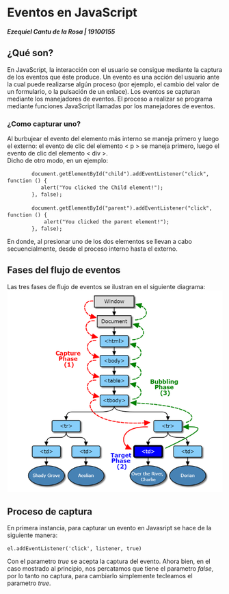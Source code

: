# Eventos en JavaScript
  ***Ezequiel Cantu de la Rosa | 19100155***
## ¿Qué son?
En JavaScript, la interacción con el usuario se consigue mediante la captura de los eventos que éste produce. Un evento es una acción del usuario ante la cual puede realizarse algún proceso (por ejemplo, el cambio del valor de un formulario, o la pulsación de un enlace).
Los eventos se capturan mediante los manejadores de eventos. El proceso a realizar se programa mediante funciones JavaScript llamadas por los manejadores de eventos.
### ¿Como capturar uno?
Al burbujear el evento del elemento más interno se maneja primero y luego el externo: el evento de clic del elemento < p > se maneja primero, luego el evento de clic del elemento < div >. <br>
Dicho de otro modo, en un ejemplo:

``` 
        document.getElementById("child").addEventListener("click", function () {  
           alert("You clicked the Child element!");
        }, false);
 
        document.getElementById("parent").addEventListener("click", function () {
            alert("You clicked the parent element!");
        }, false);
```

En donde, al presionar uno de los dos elementos se llevan a cabo secuencialmente, desde el proceso interno hasta el externo.

## Fases del flujo de eventos
Las tres fases de flujo de eventos se ilustran en el siguiente diagrama:
![Imagen de Capturing](Diagrama.png)

## Proceso de captura
En primera instancia, para capturar un evento en Javasript se hace de la siguiente manera:
```
el.addEventListener('click', listener, true)
```
Con el parametro *true* se acepta la captura del evento. Ahora bien, en el caso mostrado al principio, nos percatamos que tiene el parametro *false*, por lo tanto no captura, para cambiarlo simplemente tecleamos el parametro *true*.